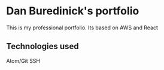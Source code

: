 # Dan Buredinick's portfolio

This is my professional portfolio. Its based on AWS and React

## Technologies used
Atom/Git
SSH
